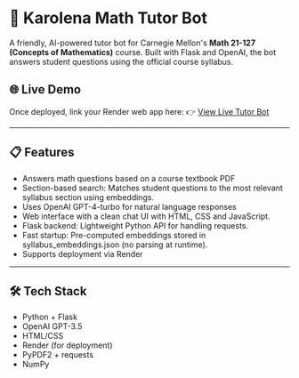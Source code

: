 # 🧮 Karolena Math Tutor Bot
 
A friendly, AI-powered tutor bot for Carnegie Mellon's **Math 21-127 (Concepts of Mathematics)** course. 
Built with Flask and OpenAI, the bot answers student questions using the official course syllabus.
 
## 🌐 Live Demo
Once deployed, link your Render web app here: 
👉 [View Live Tutor Bot](https://karolena-math-tutor-bot.onrender.com)
 
---
 
## 📋 Features
- Answers math questions based on a course textbook PDF
- Section-based search: Matches student questions to the most relevant syllabus section using embeddings.
- Uses OpenAI GPT-4-turbo for natural language responses
- Web interface with a clean chat UI with HTML, CSS and JavaScript.
- Flask backend: Lightweight Python API for handling requests.
- Fast startup: Pre-computed embeddings stored in syllabus_embeddings.json (no parsing at runtime).
- Supports deployment via Render
 
 
---
 
## 🛠 Tech Stack
 
- Python + Flask
- OpenAI GPT-3.5
- HTML/CSS
- Render (for deployment)
- PyPDF2 + requests
- NumPy
